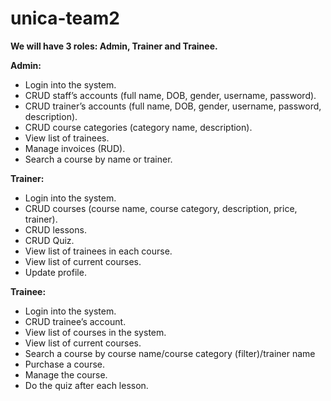 # unica-team2

**We will have 3 roles: Admin, Trainer and Trainee.**

**Admin:**

- Login into the system.
- CRUD staff’s accounts (full name, DOB, gender, username, password).
- CRUD trainer’s accounts (full name, DOB, gender, username, password, description).
- CRUD course categories (category name, description).
- View list of trainees.
- Manage invoices (RUD).
- Search a course by name or trainer.

**Trainer:**

- Login into the system.
- CRUD courses (course name, course category, description, price,
  trainer).
- CRUD lessons.
- CRUD Quiz.
- View list of trainees in each course.
- View list of current courses.
- Update profile.

**Trainee:**

- Login into the system.
- CRUD trainee’s account.
- View list of courses in the system.
- View list of current courses.
- Search a course by course name/course category (filter)/trainer name
- Purchase a course.
- Manage the course.
- Do the quiz after each lesson.
